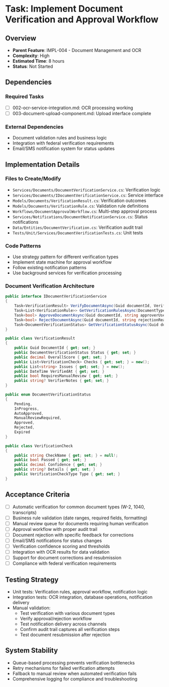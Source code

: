 # Task: Implement Document Verification and Approval Workflow

## Overview
- **Parent Feature**: IMPL-004 - Document Management and OCR
- **Complexity**: High
- **Estimated Time**: 8 hours
- **Status**: Not Started

## Dependencies
### Required Tasks
- [ ] 002-ocr-service-integration.md: OCR processing working
- [ ] 003-document-upload-component.md: Upload interface complete

### External Dependencies
- Document validation rules and business logic
- Integration with federal verification requirements
- Email/SMS notification system for status updates

## Implementation Details
### Files to Create/Modify
- `Services/Documents/DocumentVerificationService.cs`: Verification logic
- `Services/Documents/IDocumentVerificationService.cs`: Service interface
- `Models/Documents/VerificationResult.cs`: Verification outcomes
- `Models/Documents/VerificationRule.cs`: Validation rule definitions
- `Workflows/DocumentApprovalWorkflow.cs`: Multi-step approval process
- `Services/Notifications/DocumentNotificationService.cs`: Status notifications
- `Data/Entities/DocumentVerification.cs`: Verification audit trail
- `Tests/Unit/Services/DocumentVerificationTests.cs`: Unit tests

### Code Patterns
- Use strategy pattern for different verification types
- Implement state machine for approval workflow
- Follow existing notification patterns
- Use background services for verification processing

### Document Verification Architecture
```csharp
public interface IDocumentVerificationService
{
    Task<VerificationResult> VerifyDocumentAsync(Guid documentId, VerificationType type);
    Task<List<VerificationRule>> GetVerificationRulesAsync(DocumentType documentType);
    Task<bool> ApproveDocumentAsync(Guid documentId, string approverUserId, string notes);
    Task<bool> RejectDocumentAsync(Guid documentId, string rejectionReason, List<string> requiredCorrections);
    Task<DocumentVerificationStatus> GetVerificationStatusAsync(Guid documentId);
}

public class VerificationResult
{
    public Guid DocumentId { get; set; }
    public DocumentVerificationStatus Status { get; set; }
    public decimal OverallScore { get; set; }
    public List<VerificationCheck> Checks { get; set; } = new();
    public List<string> Issues { get; set; } = new();
    public DateTime VerifiedAt { get; set; }
    public bool RequiresManualReview { get; set; }
    public string? VerifierNotes { get; set; }
}

public enum DocumentVerificationStatus
{
    Pending,
    InProgress,
    AutoApproved,
    ManualReviewRequired,
    Approved,
    Rejected,
    Expired
}

public class VerificationCheck
{
    public string CheckName { get; set; } = null!;
    public bool Passed { get; set; }
    public decimal Confidence { get; set; }
    public string? Details { get; set; }
    public VerificationCheckType Type { get; set; }
}
```

## Acceptance Criteria
- [ ] Automatic verification for common document types (W-2, 1040, transcripts)
- [ ] Business rule validation (date ranges, required fields, formatting)
- [ ] Manual review queue for documents requiring human verification
- [ ] Approval workflow with proper audit trail
- [ ] Document rejection with specific feedback for corrections
- [ ] Email/SMS notifications for status changes
- [ ] Verification confidence scoring and thresholds
- [ ] Integration with OCR results for data validation
- [ ] Support for document corrections and resubmission
- [ ] Compliance with federal verification requirements

## Testing Strategy
- Unit tests: Verification rules, approval workflow, notification logic
- Integration tests: OCR integration, database operations, notification delivery
- Manual validation:
  - Test verification with various document types
  - Verify approval/rejection workflow
  - Test notification delivery across channels
  - Confirm audit trail captures all verification steps
  - Test document resubmission after rejection

## System Stability
- Queue-based processing prevents verification bottlenecks
- Retry mechanisms for failed verification attempts
- Fallback to manual review when automated verification fails
- Comprehensive logging for compliance and troubleshooting